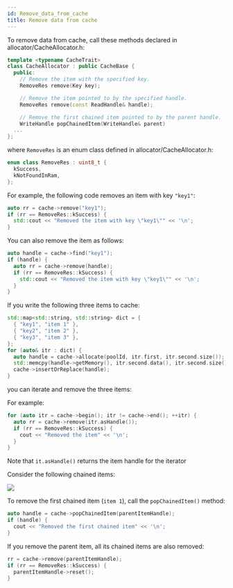 ```yaml
---
id: Remove_data_from_cache
title: Remove data from cache
---
```


To remove data from cache, call these methods declared in allocator/CacheAllocator.h:


```cpp
template <typename CacheTrait>
class CacheAllocator : public CacheBase {
  public:
    // Remove the item with the specified key.
    RemoveRes remove(Key key);

    // Remove the item pointed to by the specified handle.
    RemoveRes remove(const ReadHandle& handle);

    // Remove the first chained item pointed to by the parent handle.
    WriteHandle popChainedItem(WriteHandle& parent)
  ...
};
```


where `RemoveRes` is an enum class defined in allocator/CacheAllocator.h:


```cpp
enum class RemoveRes : uint8_t {
  kSuccess,
  kNotFoundInRam,
};
```


For example, the following code removes an item with key `"key1"`:


```cpp
auto rr = cache->remove("key1");
if (rr == RemoveRes::kSuccess) {
  std::cout << "Removed the item with key \"key1\"" << '\n';
}
```


You can also remove the item as follows:


```cpp
auto handle = cache->find("key1");
if (handle) {
  auto rr = cache->remove(handle);
  if (rr == RemoveRes::kSuccess) {
    std::cout << "Removed the item with key \"key1\"" << '\n';
  }
}
```


If you write the following three items to cache:

```cpp
std::map<std::string, std::string> dict = {
  { "key1", "item 1" },
  { "key2", "item 2" },
  { "key3", "item 3" },
};
for (auto& itr : dict) {
  auto handle = cache->allocate(poolId, itr.first, itr.second.size());
  std::memcpy(handle->getMemory(), itr.second.data(), itr.second.size());
  cache->insertOrReplace(handle);
}
```


you can iterate and remove the three items:

For example:


```cpp
for (auto itr = cache->begin(); itr != cache->end(); ++itr) {
  auto rr = cache->remove(itr.asHandle());
  if (rr == RemoveRes::kSuccess) {
    cout << "Removed the item" << '\n';
  }
}

```

Note that `it.asHandle()` returns the item handle for the  iterator


Consider the following chained items:

<!--
<graphviz>
digraph g {
  rankdir = LR;
  node [shape=box, style=filled, fontsize=10, fontname=Helvetica,];
  p[label="parent"]
  c1[label="item 1"]
  c2[label="item 2"]
  c3[label="item 3"]
  p -> c1;
  c1 -> c2;
  c2 -> c3;
}
</graphviz>
-->
![](remove_data_from_cache_items.png)

To remove the first chained item (`item 1`), call the `popChainedItem()` method:


```cpp
auto handle = cache->popChainedItem(parentItemHandle);
if (handle) {
  cout << "Removed the first chained item" << '\n';
}
```


If you remove the parent item, all its chained items are also removed:


```cpp
rr = cache->remove(parentItemHandle);
if (rr == RemoveRes::kSuccess) {
  parentItemHandle->reset();
}
```
